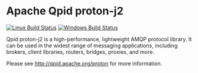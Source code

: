 Apache Qpid proton-j2
=====================

[![Linux Build Status](https://travis-ci.org/apache/qpid-protonj2.svg?branch=master)](https://travis-ci.org/apache/qpid-protonj2)
[![Windows Build Status](https://ci.appveyor.com/api/projects/status/wh587qrxa3c22mh2/branch/master?svg=true)](https://ci.appveyor.com/project/ApacheSoftwareFoundation/qpid-protonj2/branch/master)


Qpid proton-j2 is a high-performance, lightweight AMQP protocol library. It can be
used in the widest range of messaging applications, including brokers, client
libraries, routers, bridges, proxies, and more.

Please see http://qpid.apache.org/proton for more information.

